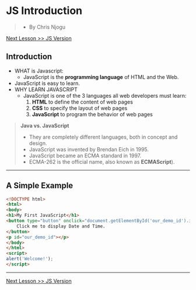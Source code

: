 # JS Introduction
> * By Chris Njogu

 [Next Lesson >> JS Version](./version.md) 
 
## Introduction

* WHAT is Javascript:
    - JavaScript is the __programming language__ of HTML and the Web.
* JavaScript is easy to learn.
* WHY LEARN JAVASCRIPT
    - JavaScript is one of the 3 languages all web developers must learn:
      1. __HTML__ to define the content of web pages
      2. __CSS__ to specify the layout of web pages
      3. __JavaScript__ to program the behavior of web pages


> __Java vs. JavaScript__
>
> * They are completely different languages, both in concept and design.
> * JavaScript was invented by Brendan Eich in 1995.
> * JavaScript became an ECMA standard in 1997. 
> * ECMA-262 is the official name, also known as **ECMAScript**).

-----

## A Simple Example

````html
<!DOCTYPE html>
<html>
<body>
<h1>My First JavaScript</h1>
<button type="button" onclick="document.getElementById('our_demo_id').innerHTML = new Date() ">
	Click me to display Date and Time.
</button>
<p id="our_demo_id"></p>
</body>
</html>
<script>
alert('Welcome!');
</script>
````

----
 [Next Lesson >> JS Version](./version.md) 
